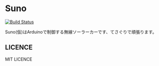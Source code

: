 Suno
====

[![Build Status](https://travis-ci.org/eliza0x/Suno.svg?branch=master)](https://travis-ci.org/eliza0x/Suno)

Suno(仮)はArduinoで制御する無線ソーラーカーです、てさぐりで頑張ります。

## LICENCE

MIT LICENCE
